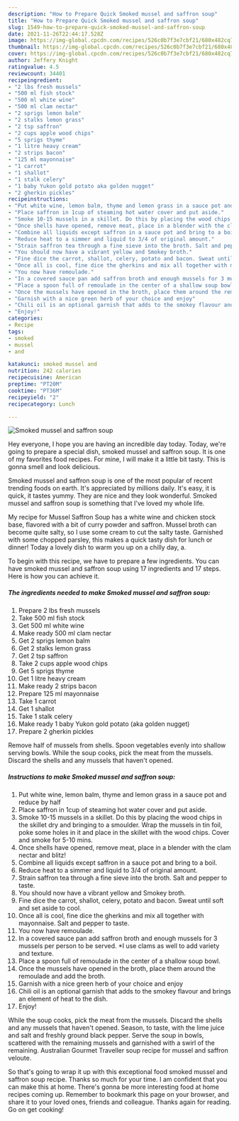 ```yaml
---
description: "How to Prepare Quick Smoked mussel and saffron soup"
title: "How to Prepare Quick Smoked mussel and saffron soup"
slug: 1549-how-to-prepare-quick-smoked-mussel-and-saffron-soup
date: 2021-11-26T22:44:17.528Z
image: https://img-global.cpcdn.com/recipes/526c0b7f3e7cbf21/680x482cq70/smoked-mussel-and-saffron-soup-recipe-main-photo.jpg
thumbnail: https://img-global.cpcdn.com/recipes/526c0b7f3e7cbf21/680x482cq70/smoked-mussel-and-saffron-soup-recipe-main-photo.jpg
cover: https://img-global.cpcdn.com/recipes/526c0b7f3e7cbf21/680x482cq70/smoked-mussel-and-saffron-soup-recipe-main-photo.jpg
author: Jeffery Knight
ratingvalue: 4.5
reviewcount: 34401
recipeingredient:
- "2 lbs fresh mussels"
- "500 ml fish stock"
- "500 ml white wine"
- "500 ml clam nectar"
- "2 sprigs lemon balm"
- "2 stalks lemon grass"
- "2 tsp saffron"
- "2 cups apple wood chips"
- "5 sprigs thyme"
- "1 litre heavy cream"
- "2 strips bacon"
- "125 ml mayonnaise"
- "1 carrot"
- "1 shallot"
- "1 stalk celery"
- "1 baby Yukon gold potato aka golden nugget"
- "2 gherkin pickles"
recipeinstructions:
- "Put white wine, lemon balm, thyme and lemon grass in a sauce pot and reduce by half"
- "Place saffron in 1cup of steaming hot water cover and put aside."
- "Smoke 10-15 mussels in a skillet. Do this by placing the wood chips in the skillet dry and bringing to a smoulder. Wrap the mussels in tin foil, poke some holes in it and place in the skillet with the wood chips. Cover and smoke for 5-10 mins."
- "Once shells have opened, remove meat, place in a blender with the clam nectar and blitz!"
- "Combine all liquids except saffron in a sauce pot and bring to a boil."
- "Reduce heat to a simmer and liquid to 3/4 of original amount."
- "Strain saffron tea through a fine sieve into the broth. Salt and pepper to taste."
- "You should now have a vibrant yellow and Smokey broth."
- "Fine dice the carrot, shallot, celery, potato and bacon. Sweat until soft and set aside to cool."
- "Once all is cool, fine dice the gherkins and mix all together with mayonnaise. Salt and pepper to taste."
- "You now have remoulade."
- "In a covered sauce pan add saffron broth and enough mussels for 3 mussels per person to be served. *I use clams as well to add variety and texture."
- "Place a spoon full of remoulade in the center of a shallow soup bowl."
- "Once the mussels have opened in the broth, place them around the remoulade and add the broth."
- "Garnish with a nice green herb of your choice and enjoy"
- "Chili oil is an optional garnish that adds to the smokey flavour and brings an element of heat to the dish."
- "Enjoy!"
categories:
- Recipe
tags:
- smoked
- mussel
- and

katakunci: smoked mussel and 
nutrition: 242 calories
recipecuisine: American
preptime: "PT20M"
cooktime: "PT36M"
recipeyield: "2"
recipecategory: Lunch

---
```



![Smoked mussel and saffron soup](https://img-global.cpcdn.com/recipes/526c0b7f3e7cbf21/680x482cq70/smoked-mussel-and-saffron-soup-recipe-main-photo.jpg)

Hey everyone, I hope you are having an incredible day today. Today, we're going to prepare a special dish, smoked mussel and saffron soup. It is one of my favorites food recipes. For mine, I will make it a little bit tasty. This is gonna smell and look delicious.

Smoked mussel and saffron soup is one of the most popular of recent trending foods on earth. It's appreciated by millions daily. It's easy, it is quick, it tastes yummy. They are nice and they look wonderful. Smoked mussel and saffron soup is something that I've loved my whole life.

My recipe for Mussel Saffron Soup has a white wine and chicken stock base, flavored with a bit of curry powder and saffron. Mussel broth can become quite salty, so I use some cream to cut the salty taste. Garnished with some chopped parsley, this makes a quick tasty dish for lunch or dinner! Today a lovely dish to warm you up on a chilly day, a.


To begin with this recipe, we have to prepare a few ingredients. You can have smoked mussel and saffron soup using 17 ingredients and 17 steps. Here is how you can achieve it.

<!--inarticleads1-->

##### The ingredients needed to make Smoked mussel and saffron soup:

1. Prepare 2 lbs fresh mussels
1. Take 500 ml fish stock
1. Get 500 ml white wine
1. Make ready 500 ml clam nectar
1. Get 2 sprigs lemon balm
1. Get 2 stalks lemon grass
1. Get 2 tsp saffron
1. Take 2 cups apple wood chips
1. Get 5 sprigs thyme
1. Get 1 litre heavy cream
1. Make ready 2 strips bacon
1. Prepare 125 ml mayonnaise
1. Take 1 carrot
1. Get 1 shallot
1. Take 1 stalk celery
1. Make ready 1 baby Yukon gold potato (aka golden nugget)
1. Prepare 2 gherkin pickles


Remove half of mussels from shells. Spoon vegetables evenly into shallow serving bowls. While the soup cooks, pick the meat from the mussels. Discard the shells and any mussels that haven&#39;t opened. 

<!--inarticleads2-->

##### Instructions to make Smoked mussel and saffron soup:

1. Put white wine, lemon balm, thyme and lemon grass in a sauce pot and reduce by half
1. Place saffron in 1cup of steaming hot water cover and put aside.
1. Smoke 10-15 mussels in a skillet. Do this by placing the wood chips in the skillet dry and bringing to a smoulder. Wrap the mussels in tin foil, poke some holes in it and place in the skillet with the wood chips. Cover and smoke for 5-10 mins.
1. Once shells have opened, remove meat, place in a blender with the clam nectar and blitz!
1. Combine all liquids except saffron in a sauce pot and bring to a boil.
1. Reduce heat to a simmer and liquid to 3/4 of original amount.
1. Strain saffron tea through a fine sieve into the broth. Salt and pepper to taste.
1. You should now have a vibrant yellow and Smokey broth.
1. Fine dice the carrot, shallot, celery, potato and bacon. Sweat until soft and set aside to cool.
1. Once all is cool, fine dice the gherkins and mix all together with mayonnaise. Salt and pepper to taste.
1. You now have remoulade.
1. In a covered sauce pan add saffron broth and enough mussels for 3 mussels per person to be served. *I use clams as well to add variety and texture.
1. Place a spoon full of remoulade in the center of a shallow soup bowl.
1. Once the mussels have opened in the broth, place them around the remoulade and add the broth.
1. Garnish with a nice green herb of your choice and enjoy
1. Chili oil is an optional garnish that adds to the smokey flavour and brings an element of heat to the dish.
1. Enjoy!


While the soup cooks, pick the meat from the mussels. Discard the shells and any mussels that haven&#39;t opened. Season, to taste, with the lime juice and salt and freshly ground black pepper. Serve the soup in bowls, scattered with the remaining mussels and garnished with a swirl of the remaining. Australian Gourmet Traveller soup recipe for mussel and saffron veloute. 

So that's going to wrap it up with this exceptional food smoked mussel and saffron soup recipe. Thanks so much for your time. I am confident that you can make this at home. There's gonna be more interesting food at home recipes coming up. Remember to bookmark this page on your browser, and share it to your loved ones, friends and colleague. Thanks again for reading. Go on get cooking!
